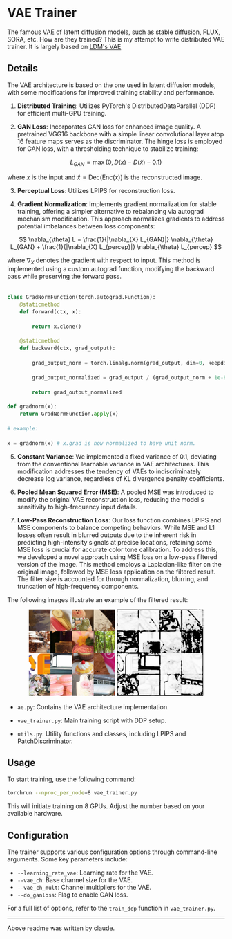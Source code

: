 # VAE Trainer

The famous VAE of latent diffusion models, such as stable diffusion, FLUX, SORA, etc. How are they trained? This is my attempt to write distributed VAE trainer. It is largely based on [LDM's VAE](https://arxiv.org/abs/2112.10752)


## Details

The VAE architecture is based on the one used in latent diffusion models, with some modifications for improved training stability and performance.

1. **Distributed Training**: Utilizes PyTorch's DistributedDataParallel (DDP) for efficient multi-GPU training.

2. **GAN Loss**: Incorporates GAN loss for enhanced image quality. A pretrained VGG16 backbone with a simple linear convolutional layer atop 16 feature maps serves as the discriminator. The hinge loss is employed for GAN loss, with a thresholding technique to stabilize training:

$$L_{GAN} = \max(0, D(x) - D(\hat{x}) - 0.1)$$

   where $x$ is the input and $\hat{x} = \text{Dec}(\text{Enc}(x))$ is the reconstructed image.

3. **Perceptual Loss**: Utilizes LPIPS for reconstruction loss.

4. **Gradient Normalization**: Implements gradient normalization for stable training, offering a simpler alternative to rebalancing via autograd mechanism modification. This approach normalizes gradients to address potential imbalances between loss components:

$$ \nabla_{\theta} L = \frac{1}{|\nabla_{X} L_{GAN}|} \nabla_{\theta} L_{GAN} + \frac{1}{|\nabla_{X} L_{percep}|} \nabla_{\theta} L_{percep} $$

   where $\nabla_{X}$ denotes the gradient with respect to input. This method is implemented using a custom autograd function, modifying the backward pass while preserving the forward pass.

```python

class GradNormFunction(torch.autograd.Function):
    @staticmethod
    def forward(ctx, x):

        return x.clone()

    @staticmethod
    def backward(ctx, grad_output):

        grad_output_norm = torch.linalg.norm(grad_output, dim=0, keepdim=True)
    
        grad_output_normalized = grad_output / (grad_output_norm + 1e-8)

        return grad_output_normalized

def gradnorm(x):
    return GradNormFunction.apply(x)

# example:

x = gradnorm(x) # x.grad is now normalized to have unit norm.

```

5. **Constant Variance**: We implemented a fixed variance of 0.1, deviating from the conventional learnable variance in VAE architectures. This modification addresses the tendency of VAEs to indiscriminately decrease log variance, regardless of KL divergence penalty coefficients.

6. **Pooled Mean Squared Error (MSE)**: A pooled MSE was introduced to modify the original VAE reconstruction loss, reducing the model's sensitivity to high-frequency input details.

7. **Low-Pass Reconstruction Loss**: Our loss function combines LPIPS and MSE components to balance competing behaviors. While MSE and L1 losses often result in blurred outputs due to the inherent risk in predicting high-intensity signals at precise locations, retaining some MSE loss is crucial for accurate color tone calibration. To address this, we developed a novel approach using MSE loss on a low-pass filtered version of the image. This method employs a Laplacian-like filter on the original image, followed by MSE loss application on the filtered result. The filter size is accounted for through normalization, blurring, and truncation of high-frequency components.

The following images illustrate an example of the filtered result:

<p align="center">
<img src="contents/ti2.png" alt="filtered" width="200"/>
<img src="contents/ti2_mask.png" alt="filtered" width="200"/>
</p>


- `ae.py`: Contains the VAE architecture implementation.

- `vae_trainer.py`: Main training script with DDP setup.

- `utils.py`: Utility functions and classes, including LPIPS and PatchDiscriminator.



## Usage

To start training, use the following command:

```bash
torchrun --nproc_per_node=8 vae_trainer.py
```

This will initiate training on 8 GPUs. Adjust the number based on your available hardware.

## Configuration

The trainer supports various configuration options through command-line arguments. Some key parameters include:

- `--learning_rate_vae`: Learning rate for the VAE.
- `--vae_ch`: Base channel size for the VAE.
- `--vae_ch_mult`: Channel multipliers for the VAE.
- `--do_ganloss`: Flag to enable GAN loss.

For a full list of options, refer to the `train_ddp` function in `vae_trainer.py`.

---
Above readme was written by claude.
